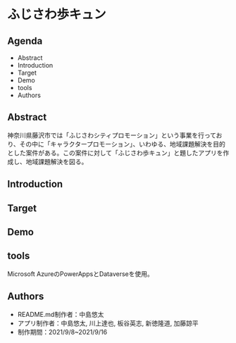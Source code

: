 # ふじさわ歩キュン

## Agenda
* Abstract
* Introduction
* Target
* Demo
* tools
* Authors

## Abstract
神奈川県藤沢市では「ふじさわシティプロモーション」という事業を行っており、その中に「キャラクタープロモーション」、いわゆる、地域課題解決を目的とした案件がある。この案件に対して「ふじさわ歩キュン」と題したアプリを作成し、地域課題解決を図る。


## Introduction


## Target


## Demo


## tools
Microsoft AzureのPowerAppsとDataverseを使用。


## Authors
* README.md制作者：中島悠太
* アプリ制作者：中島悠太, 川上達也, 板谷英志, 新徳隆道, 加藤諒平
* 制作期間：2021/9/8~2021/9/16
